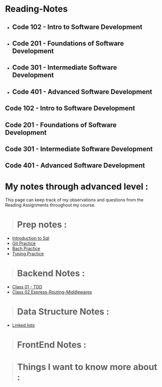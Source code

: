 # Reading-Notes

- ## Code 102 - Intro to Software Development

- ## Code 201 - Foundations of Software Development

- ## Code 301 - Intermediate Software Development

- ## Code 401 - Advanced Software Development

## Code 102 - Intro to Software Development
## Code 201 - Foundations of Software Development
## Code 301 - Intermediate Software Development
## Code 401 - Advanced Software Development

# My notes through advanced level :

This page can keep track of my observations and questions from the Reading Assignments throughout my course.

> # Prep notes :

- [Introduction to Sql ](./introduction-to-SQL/README.md)
- [Git Practice ](./Git%20Practice/README.md)
- [Bach Practice ](./Bach%20Practice/README.md)
- [Typing Practice](./Typing%20Practice/README.md)

<!-- | **Days** | **Link**              |
| -------- | --------------------- |
| Day 01   | [](./Day01/README.md) |
| Day 02   | [](./Day02/README.md) |
| Day 03   | [](./Day03/README.MD) | -->

> # Backend Notes :

- [Class 01 - TDD](Class_01_TDD-Express.md%20)
- [Class 02 Express-Routing-Middlewares](Class_02-Express-REST-API.md)

> # Data Structure Notes :

- [Linked lists ](Linked-Lists.md)

> # FrontEnd Notes :

> # Things I want to know more about :
